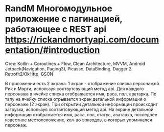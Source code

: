 # RandM Многомодульное приложение с пагинацией, работающее с REST api https://rickandmortyapi.com/documentation/#introduction

Стек: Kotlin + Coroutines + Flow, Clean Architecture, MVVM, Android Jetpack(Navigation, Paging3), Picasso, DataBinding, Dagger 2, Retrofit2/OkHttp, GSON

В приложении есть 2 экрана. 1 экран - отображение списка персонажей Рик и Морти, используя соотвутсвующий метод api. Для каждого персонажа в ячейке списка отображается имя, раса, пол, аватарка. По тапу на ячейку списка отрывается экран детальной информации о персонаже (2 экран). При открытии детальной информации происходит загрузка, используя соответсвующий метод api. На экране детальной информации отображается имя, раса, пол, статус, аватарка, последнее известное местоположение, кол-во эпизодов, в которых упоминался персонаж.
